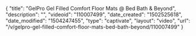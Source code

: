 {
    "title": "GelPro Gel Filled Comfort Floor Mats @ Bed Bath &amp; Beyond",
    "description": "",
    "videoid": "110007499",
    "date_created": "1502525618",
    "date_modified": "1504247455",
    "type": "captivate",
    "layout": "video",
    "url": "\/v\/gelpro-gel-filled-comfort-floor-mats-bed-bath-beyond\/110007499"
}